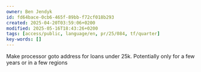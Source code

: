 ```yaml
---
owner: Ben Jendyk
id: fd64bace-0cb6-465f-89bb-f72cf018b293
created: 2025-04-20T03:59:06+0200
modified: 2025-05-16T18:43:26+0200
tags: [access/public, language/en, pr/25/084, tf/quarter]
key-words: []
---
```


Make processor goto address for loans under 25k. Potentially only for a few years or in a few regions